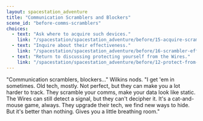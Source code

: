 ```yaml
---
layout: spacestation_adventure
title: "Communication Scramblers and Blockers"
scene_id: "before-comms-scramblers"
choices:
  - text: "Ask where to acquire such devices."
    link: "/spacestation/spacestation_adventure/before/15-acquire-scramblers"
  - text: "Inquire about their effectiveness."
    link: "/spacestation/spacestation_adventure/before/16-scrambler-effectiveness"
  - text: "Return to discussing protecting yourself from the Wires."
    link: "/spacestation/spacestation_adventure/before/12-protect-from-wires"
---
```


"Communication scramblers, blockers..." Wilkins nods. "I get 'em in sometimes. Old tech, mostly. Not perfect, but they can make you a lot harder to track. They scramble your comms, make your data look like static. The Wires can still detect a signal, but they can't decipher it. It's a cat-and-mouse game, always. They upgrade their tech, we find new ways to hide. But it's better than nothing. Gives you a little breathing room."
